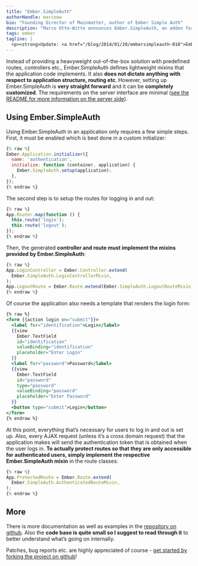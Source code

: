 ```yaml
---
title: "Ember.SimpleAuth"
authorHandle: marcoow
bio: "Founding Director of Mainmatter, author of Ember Simple Auth"
description: "Marco Otte-Witte announces Ember.SimpleAuth, an addon for implementing a session mechanism, authentication and authorization for Ember.js applications."
tags: ember
tagline: |
  <p><strong>Update: <a href="/blog/2014/01/20/embersimpleauth-010">Ember.SimpleAuth 0.1.0 has been released!</a></strong> The information in this is (partially) outdated.</p> <p>After I wrote 2 <a href="/blog/2013/06/15/authentication-in-emberjs" title="the initial post">blog</a> <a href="/blog/2013/08/08/better-authentication-in-emberjs" title="the second post with a refined implementation">posts</a> on implementing token based authentication in <a href="http://emberjs.com">Ember.js</a> applications and got quite some feedback, good suggestions etc., I thought it <strong>would be nice to pack all these ideas in an Ember.js plugin</strong> so everybody could easily integrate that into their applications. Now <strong>I finally managed to release version 0.0.1 of that plugin</strong>: <a href="https://github.com/mainmatter/ember-simple-auth">Ember.SimpleAuth</a>.</p>
---
```


Instead of providing a heavyweight out-of-the-box solution with predefined routes, controllers etc., Ember.SimpleAuth defines lightweight mixins that the application code implements. It also **does not dictate anything with respect to application structure, routing etc**. However, setting up Ember.SimpleAuth is **very straight forward** and it can be **completely customized**. The requirements on the server interface are minimal ([see the README for more information on the server side](https://github.com/mainmatter/ember-simple-auth#the-server-side)).

## Using Ember.SimpleAuth

Using Ember.SimpleAuth in an application only requires a few simple steps. First, it must be enabled which is best done in a custom initializer:

```js
{% raw %}
Ember.Application.initializer({
  name: 'authentication',
  initialize: function (container, application) {
    Ember.SimpleAuth.setup(application);
  },
});
{% endraw %}
```

The second step is to setup the routes for logging in and out:

```js
{% raw %}
App.Router.map(function () {
  this.route('login');
  this.route('logout');
});
{% endraw %}
```

Then, the generated **controller and route must implement the mixins provided by Ember.SimpleAuth**:

```js
{% raw %}
App.LoginController = Ember.Controller.extend(
  Ember.SimpleAuth.LoginControllerMixin,
);
App.LogoutRoute = Ember.Route.extend(Ember.SimpleAuth.LogoutRouteMixin);
{% endraw %}
```

Of course the application also needs a template that renders the login form:

```hbs
{% raw %}
<form {{action login on="submit"}}>
  <label for="identification">Login</label>
  {{view
    Ember.TextField
    id="identification"
    valueBinding="identification"
    placeholder="Enter Login"
  }}
  <label for="password">Password</label>
  {{view
    Ember.TextField
    id="password"
    type="password"
    valueBinding="password"
    placeholder="Enter Password"
  }}
  <button type="submit">Login</button>
</form>
{% endraw %}
```

At this point, everything that’s necessary for users to log in and out is set up. Also, every AJAX request (unless it’s a cross domain request) that the application makes will send the authentication token that is obtained when the user logs in. **To actually protect routes so that they are only accessible for authenticated users, simply implement the respective Ember.SimpleAuth mixin** in the route classes:

```js
{% raw %}
App.ProtectedRoute = Ember.Route.extend(
  Ember.SimpleAuth.AuthenticatedRouteMixin,
);
{% endraw %}
```

## More

There is more documentation as well as examples in the [repository on github](https://github.com/mainmatter/ember-simple-auth). Also the **code base is quite small so I suggest to read through it** to better understand what’s going on internally.

Patches, bug reports etc. are highly appreciated of course - [get started by forking the project on github](https://github.com/mainmatter/ember-simple-auth)!
